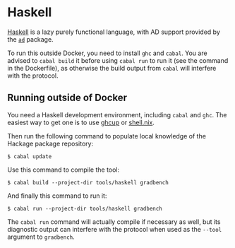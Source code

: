 # Haskell

[Haskell][] is a lazy purely functional language, with AD support
provided by the [`ad`][] package.

To run this outside Docker, you need to install `ghc` and `cabal`. You
are advised to `cabal build` it before using `cabal run` to run it
(see the command in the Dockerfile), as otherwise the build output
from `cabal` will interfere with the protocol.

[`ad`]: https://hackage.haskell.org/package/ad
[haskell]: https://haskell.org/

## Running outside of Docker

You need a Haskell development environment, including `cabal` and
`ghc`. The easiest way to get one is to use [ghcup][] or
[shell.nix][].

Then run the following command to populate local knowledge of the
Hackage package repository:

```
$ cabal update
```

Use this command to compile the tool:

```
$ cabal build --project-dir tools/haskell gradbench
```

And finally this command to run it:

```
$ cabal run --project-dir tools/haskell gradbench
```

The `cabal run` command will actually compile if necessary as well,
but its diagnostic output can interfere with the protocol when used as
the `--tool` argument to `gradbench`.

[ghcup]: https://www.haskell.org/ghcup/
[shell.nix]: /shell.nix
